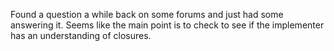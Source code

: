 Found a question a while back on some forums and just had some answering it. Seems like the main point is to check to see if the implementer has an understanding of closures.
